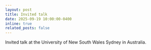 ```yaml
---
layout: post
title: Invited talk
date: 2025-09-19 10:00:00-0400
inline: true
related_posts: false
---
```


Invited talk at the University of New South Wales Sydney in Australia.